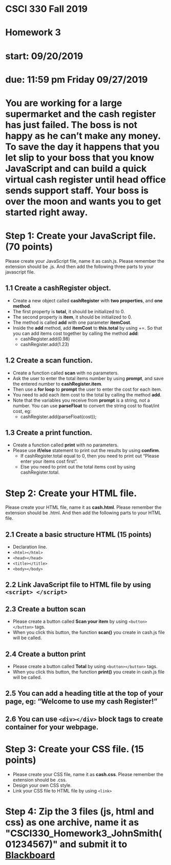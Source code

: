 # CSCI 330 Fall 2019
# Homework 3
# start: 09/20/2019
# due: 11:59 pm Friday 09/27/2019

# You are working for a large supermarket and the cash register has just failed. The boss is not happy as he can’t make any money. To save the day it happens that you let slip to your boss that you know JavaScript and can build a quick virtual cash register until head office sends support staff. Your boss is over the moon and wants you to get started right away.

# Step 1: Create your JavaScript file. (70 points)
Please create your JavaScript file, name it as cash.js. Please remember the extension should be .js. And then add the following three parts to your javascript file.

## 1.1 Create a cashRegister object.
+ Create a new object called **cashRegister** with **two properties**, and **one method**.
+ The first property is **total**, it should be initialized to 0.
+ The second property is **item**, it should be initialized to 0.
+ The method is called **add** with one parameter **itemCost**.
+ Inside the **add** method, add **itemCost** to **this.total** by using +=. So that you can add items cost together by calling the method **add**:
  - cashRegister.add(0.98)
  - cashRegister.add(1.23)
## 1.2 Create a scan function.
+ Create a function called **scan** with no parameters.
+ Ask the user to enter the total items number by using **prompt**, and save the entered number to **cashRegister.item**.
+ Then use a **for loop** to **prompt** the user to enter the cost for each item.
+ You need to add each item cost to the total by calling the method **add**.
+ Note that the variables you receive from **prompt** is a string, not a number. You can use **parseFloat** to convert the string cost to float/int cost, eg:
  - cashRegister.add(parseFloat(cost));
  
## 1.3 Create a print function.

+ Create a function called **print** with no parameters.
+ Please use **if/else** statement to print out the results by using **confirm**.
  - If cashRegister.total equal to 0, then you need to print out “Please enter your items cost first”.
  - Else you need to print out the total items cost by using cashRegister.total.
  
# Step 2: Create your HTML file.
Please create your HTML file, name it as **cash.html**. Please remember the extension should be .html. And then add the following parts to your HTML file.
## 2.1 Create a basic structure HTML (15 points)
+ Declaration line.
+ `<html></html> `
+ `<head></head> `
+ `<title></title> `
+ `<body></body>`
## 2.2 Link JavaScript file to HTML file by using `<script> </script>`

## 2.3 Create a button scan

+ Please create a button called **Scan your item** by using `<button></button>` tags.
+ When you click this button, the function **scan()** you create in cash.js file will be called.


## 2.4 Create a button print
+ Please create a button called **Total** by using `<button></button>` tags.
+ When you click this button, the function **print()** you create in cash.js file will be called.


## 2.5 You can add a heading title at the top of your page, eg: “Welcome to use my cash Register!”

## 2.6 You can use `<div></div>` block tags to create container for your webpage.

# Step 3: Create your CSS file. (15 points)

+ Please create your CSS file, name it as **cash.css**. Please remember the extension should be .css.
+ Design your own CSS style.
+ Link your CSS file to HTML file by using `<link>`

# Step 4: Zip the 3 files (js, html and css) as one archive, name it as "CSCI330_Homework3_JohnSmith(01234567)" and submit it to [Blackboard](https://blackboard.sau.edu)

